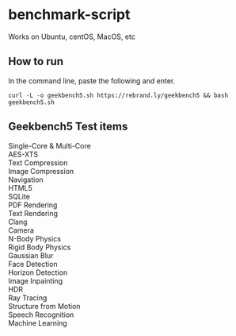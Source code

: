 # benchmark-script
Works on Ubuntu, centOS, MacOS, etc
## How to run
In the command line, paste the following and enter.
```
curl -L -o geekbench5.sh https://rebrand.ly/geekbench5 && bash geekbench5.sh
```
## Geekbench5 Test items
Single-Core & Multi-Core
  <br> AES-XTS
  <br> Text Compression
  <br> Image Compression
  <br> Navigation
  <br> HTML5
  <br> SQLite
  <br> PDF Rendering
  <br> Text Rendering
  <br> Clang
  <br> Camera
  <br> N-Body Physics
  <br> Rigid Body Physics
  <br> Gaussian Blur
  <br> Face Detection
  <br> Horizon Detection
  <br> Image Inpainting
  <br> HDR
  <br> Ray Tracing
  <br> Structure from Motion
  <br> Speech Recognition
  <br> Machine Learning
